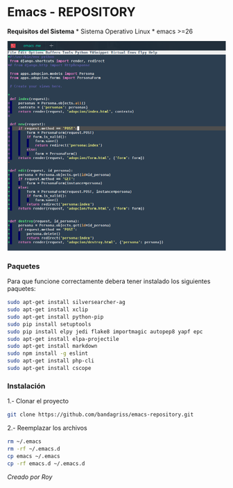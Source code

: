 # Emacs - REPOSITORY #

**Requisitos del Sistema**
    * Sistema Operativo Linux 
    * emacs >=26

![captura editor de texto emacs](captura.png)
    
### Paquetes ###
Para que funcione correctamente debera tener instalado los siguientes paquetes:

```bash
sudo apt-get install silversearcher-ag
sudo apt-get install xclip
sudo apt-get install python-pip
sudo pip install setuptools
sudo pip install elpy jedi flake8 importmagic autopep8 yapf epc
sudo apt-get install elpa-projectile
sudo apt-get install markdown
sudo npm install -g eslint
sudo apt-get install php-cli
sudo apt-get install cscope
```

### Instalación ###

1.- Clonar el proyecto

```bash
git clone https://github.com/bandagriss/emacs-repository.git
```

2.- Reemplazar los archivos

```bash
rm ~/.emacs
rm -rf ~/.emacs.d
cp emacs ~/.emacs
cp -rf emacs.d ~/.emacs.d
```


*Creado por Roy*
